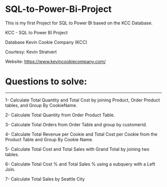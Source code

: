 # SQL-to-Power-Bi-Project
This is my first Project for SQL to Power BI based on the KCC Database.

KCC - SQL to Power BI Project

Database Kevin Cookie Company (KCC)

Courtesy: Kevin Stratvert

Website: https://www.kevincookiecompany.com/

# Questions to solve:
----------------------

1- Calculate Total Quantity and Total Cost by joining Product, Order Product tables, and Group By CookieName.

2- Calculate Total Quantity from Order Product Table.

3- Calculate Total Orders from Order Table and group by customerid.

4- Calculate Total Revenue per Cookie and Total Cost per Cookie from the  Product Table and Group By Cookie Name.

5- Calculate Total Cost and Total Sales with Grand Total by joining two tables.

6- Calculate Total Cost % and Total Sales % using a subquery with a Left Join.

7- Calculate Total Sales by Seattle City



